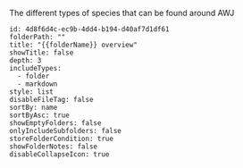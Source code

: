 The different types of species that can be found around AWJ

```folder-overview
id: 4d8f6d4c-ec9b-4dd4-b194-d40af7d1df61
folderPath: ""
title: "{{folderName}} overview"
showTitle: false
depth: 3
includeTypes:
  - folder
  - markdown
style: list
disableFileTag: false
sortBy: name
sortByAsc: true
showEmptyFolders: false
onlyIncludeSubfolders: false
storeFolderCondition: true
showFolderNotes: false
disableCollapseIcon: true
```

